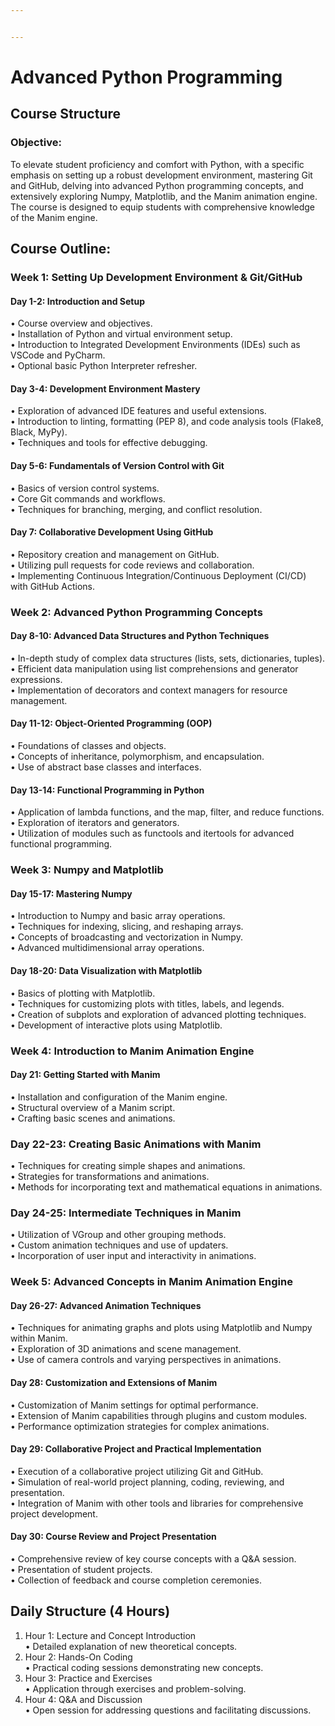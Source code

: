 ```yaml
---


---
```


<h1 id="advanced-python-programming">Advanced Python Programming</h1>
<h2 id="course-structure">Course Structure</h2>
<h3 id="objective">Objective:</h3>
<p>To elevate student proficiency and comfort with Python, with a specific emphasis on setting up a robust development environment, mastering Git and GitHub, delving into advanced Python programming concepts, and extensively exploring Numpy, Matplotlib, and the Manim animation engine. The course is designed to equip students with comprehensive knowledge of the Manim engine.</p>
<h2 id="course-outline">Course Outline:</h2>
<h3 id="week-1-setting-up-development-environment--gitgithub">Week 1: Setting Up Development Environment &amp; Git/GitHub</h3>
<h4 id="day-1-2-introduction-and-setup">Day 1-2: Introduction and Setup</h4>
<p>• Course overview and objectives.<br>
• Installation of Python and virtual environment setup.<br>
• Introduction to Integrated Development Environments (IDEs) such as VSCode and PyCharm.<br>
• Optional basic Python Interpreter refresher.</p>
<h4 id="day-3-4-development-environment-mastery">Day 3-4: Development Environment Mastery</h4>
<p>• Exploration of advanced IDE features and useful extensions.<br>
• Introduction to linting, formatting (PEP 8), and code analysis tools (Flake8, Black, MyPy).<br>
• Techniques and tools for effective debugging.</p>
<h4 id="day-5-6-fundamentals-of-version-control-with-git">Day 5-6: Fundamentals of Version Control with Git</h4>
<p>• Basics of version control systems.<br>
• Core Git commands and workflows.<br>
• Techniques for branching, merging, and conflict resolution.</p>
<h4 id="day-7-collaborative-development-using-github">Day 7: Collaborative Development Using GitHub</h4>
<p>• Repository creation and management on GitHub.<br>
• Utilizing pull requests for code reviews and collaboration.<br>
• Implementing Continuous Integration/Continuous Deployment (CI/CD) with GitHub Actions.</p>
<h3 id="week-2-advanced-python-programming-concepts">Week 2: Advanced Python Programming Concepts</h3>
<h4 id="day-8-10-advanced-data-structures-and-python-techniques">Day 8-10: Advanced Data Structures and Python Techniques</h4>
<p>• In-depth study of complex data structures (lists, sets, dictionaries, tuples).<br>
• Efficient data manipulation using list comprehensions and generator expressions.<br>
• Implementation of decorators and context managers for resource management.</p>
<h4 id="day-11-12-object-oriented-programming-oop">Day 11-12: Object-Oriented Programming (OOP)</h4>
<p>• Foundations of classes and objects.<br>
• Concepts of inheritance, polymorphism, and encapsulation.<br>
• Use of abstract base classes and interfaces.</p>
<h4 id="day-13-14-functional-programming-in-python">Day 13-14: Functional Programming in Python</h4>
<p>• Application of lambda functions, and the map, filter, and reduce functions.<br>
• Exploration of iterators and generators.<br>
• Utilization of modules such as functools and itertools for advanced functional programming.</p>
<h3 id="week-3-numpy-and-matplotlib">Week 3: Numpy and Matplotlib</h3>
<h4 id="day-15-17-mastering-numpy">Day 15-17: Mastering Numpy</h4>
<p>• Introduction to Numpy and basic array operations.<br>
• Techniques for indexing, slicing, and reshaping arrays.<br>
• Concepts of broadcasting and vectorization in Numpy.<br>
• Advanced multidimensional array operations.</p>
<h4 id="day-18-20-data-visualization-with-matplotlib">Day 18-20: Data Visualization with Matplotlib</h4>
<p>• Basics of plotting with Matplotlib.<br>
• Techniques for customizing plots with titles, labels, and legends.<br>
• Creation of subplots and exploration of advanced plotting techniques.<br>
• Development of interactive plots using Matplotlib.</p>
<h3 id="week-4-introduction-to-manim-animation-engine">Week 4: Introduction to Manim Animation Engine</h3>
<h4 id="day-21-getting-started-with-manim">Day 21: Getting Started with Manim</h4>
<p>• Installation and configuration of the Manim engine.<br>
• Structural overview of a Manim script.<br>
• Crafting basic scenes and animations.</p>
<h3 id="day-22-23-creating-basic-animations-with-manim">Day 22-23: Creating Basic Animations with Manim</h3>
<p>• Techniques for creating simple shapes and animations.<br>
• Strategies for transformations and animations.<br>
• Methods for incorporating text and mathematical equations in animations.</p>
<h3 id="day-24-25-intermediate-techniques-in-manim">Day 24-25: Intermediate Techniques in Manim</h3>
<p>• Utilization of VGroup and other grouping methods.<br>
• Custom animation techniques and use of updaters.<br>
• Incorporation of user input and interactivity in animations.</p>
<h3 id="week-5-advanced-concepts-in-manim-animation-engine">Week 5: Advanced Concepts in Manim Animation Engine</h3>
<h4 id="day-26-27-advanced-animation-techniques">Day 26-27: Advanced Animation Techniques</h4>
<p>• Techniques for animating graphs and plots using Matplotlib and Numpy within Manim.<br>
• Exploration of 3D animations and scene management.<br>
• Use of camera controls and varying perspectives in animations.</p>
<h4 id="day-28-customization-and-extensions-of-manim">Day 28: Customization and Extensions of Manim</h4>
<p>• Customization of Manim settings for optimal performance.<br>
• Extension of Manim capabilities through plugins and custom modules.<br>
• Performance optimization strategies for complex animations.</p>
<h4 id="day-29-collaborative-project-and-practical-implementation">Day 29: Collaborative Project and Practical Implementation</h4>
<p>• Execution of a collaborative project utilizing Git and GitHub.<br>
• Simulation of real-world project planning, coding, reviewing, and presentation.<br>
• Integration of Manim with other tools and libraries for comprehensive project development.</p>
<h4 id="day-30-course-review-and-project-presentation">Day 30: Course Review and Project Presentation</h4>
<p>• Comprehensive review of key course concepts with a Q&amp;A session.<br>
• Presentation of student projects.<br>
• Collection of feedback and course completion ceremonies.</p>
<h2 id="daily-structure-4-hours">Daily Structure (4 Hours)</h2>
<ol>
<li>Hour 1: Lecture and Concept Introduction<br>
• Detailed explanation of new theoretical concepts.</li>
<li>Hour 2: Hands-On Coding<br>
• Practical coding sessions demonstrating new concepts.</li>
<li>Hour 3: Practice and Exercises<br>
• Application through exercises and problem-solving.</li>
<li>Hour 4: Q&amp;A and Discussion<br>
• Open session for addressing questions and facilitating discussions.</li>
</ol>


